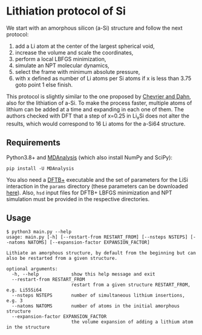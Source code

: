 # Lithiation protocol of Si

We start with an amorphous silicon (a-Si) structure and follow the next protocol:

1. add a Li atom at the center of the largest spherical void,
2. increase the volume and scale the coordinates,
3. perform a local LBFGS minimization,
4. simulate an NPT molecular dynamics,
5. select the frame with minimum absolute pressure,
6. with x defined as number of Li atoms per Si atoms if x is less than 3.75 goto point 1 else finish.

This protocol is slightly similar to the one proposed by 
[Chevrier and Dahn](https://doi.org/10.1149/1.3111037), also for the lithiation 
of a-Si. To make the process faster, multiple atoms of lithium can be added at 
a time and expanding in each one of them. The authors checked with DFT that a 
step of x=0.25 in Li<sub>x</sub>Si does not alter the results, which would
correspond to 16 Li atoms for the a-Si64 structure.


## Requirements

Python3.8+ and [MDAnalysis](https://www.mdanalysis.org/) (which also install 
NumPy and SciPy):

```
pip install -U MDAnalysis
```

You also need a [DFTB+](https://github.com/dftbplus/dftbplus) executable and the 
set of parameters for the LiSi interaction in the `params` directory (these 
parameters can be downloaded 
[here](https://github.com/alexispaz/DFTB_LiSi/tree/main/lisi)). Also, `hsd` input
files for DFTB+ LBFGS minimization and NPT simulation must be provided in the 
respective directories.


## Usage

```
$ python3 main.py --help
usage: main.py [-h] [--restart-from RESTART_FROM] [--nsteps NSTEPS] [--natoms NATOMS] [--expansion-factor EXPANSION_FACTOR]

Lithiate an amorphous structure, by default from the beginning but can also be restarted from a given structure.

optional arguments:
  -h, --help            show this help message and exit
  --restart-from RESTART_FROM
                        restart from a given structure RESTART_FROM, e.g. Li55Si64
  --nsteps NSTEPS       number of simultaneous lithium insertions, e.g. 3
  --natoms NATOMS       number of atoms in the initial amorphous structure
  --expansion-factor EXPANSION_FACTOR
                        the volume expansion of adding a lithium atom in the structure

```
